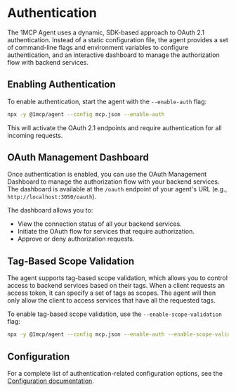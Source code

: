 # Authentication

The 1MCP Agent uses a dynamic, SDK-based approach to OAuth 2.1 authentication. Instead of a static configuration file, the agent provides a set of command-line flags and environment variables to configure authentication, and an interactive dashboard to manage the authorization flow with backend services.

## Enabling Authentication

To enable authentication, start the agent with the `--enable-auth` flag:

```bash
npx -y @1mcp/agent --config mcp.json --enable-auth
```

This will activate the OAuth 2.1 endpoints and require authentication for all incoming requests.

## OAuth Management Dashboard

Once authentication is enabled, you can use the OAuth Management Dashboard to manage the authorization flow with your backend services. The dashboard is available at the `/oauth` endpoint of your agent's URL (e.g., `http://localhost:3050/oauth`).

The dashboard allows you to:

- View the connection status of all your backend services.
- Initiate the OAuth flow for services that require authorization.
- Approve or deny authorization requests.

## Tag-Based Scope Validation

The agent supports tag-based scope validation, which allows you to control access to backend services based on their tags. When a client requests an access token, it can specify a set of tags as scopes. The agent will then only allow the client to access services that have all the requested tags.

To enable tag-based scope validation, use the `--enable-scope-validation` flag:

```bash
npx -y @1mcp/agent --config mcp.json --enable-auth --enable-scope-validation
```

## Configuration

For a complete list of authentication-related configuration options, see the [Configuration documentation](/guide/configuration).
